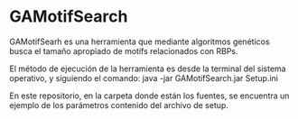 # GAMotifSearch
GAMotifSearh es una herramienta que mediante algoritmos genéticos busca el tamaño apropiado de motifs relacionados con RBPs.

El método de ejecución de la herramienta es desde la terminal del sistema operativo, y siguiendo el comando:
java -jar GAMotifSearch.jar Setup.ini

En este repositorio, en la carpeta donde están los fuentes, se encuentra un ejemplo de los parámetros contenido del archivo de setup.
